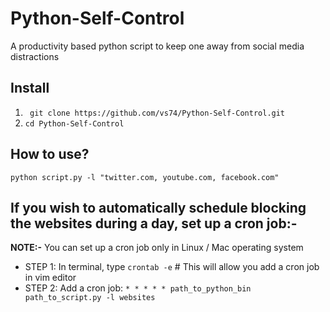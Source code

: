 # Python-Self-Control
A productivity based python script to keep one away from social media distractions

## Install 
1. ` git clone https://github.com/vs74/Python-Self-Control.git`
2. `cd Python-Self-Control`

## How to use?

`python script.py -l "twitter.com, youtube.com, facebook.com"`

## If you wish to automatically schedule blocking the websites during a day, set up a cron job:- 

**NOTE:-** You can set up a cron job only  in Linux / Mac operating system

- STEP 1: In terminal, type `crontab -e` # This will allow you add a cron job in vim editor
- STEP 2: Add a cron job: `* * * * * path_to_python_bin path_to_script.py -l websites` 


